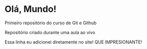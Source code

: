 # Olá, Mundo!
 Primeiro repositório do curso de Git e Github

Repositório criado durante uma aula ao vivo 

Essa linha eu adicionei diretamente no site! QUE IMPRESIONANTE!
